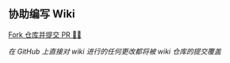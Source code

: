 ## 协助编写 Wiki

[Fork 仓库并提交 PR 🚀🚀 ](https://github.com/Richasy/Bili.Uwp-Wiki.git)

*在 GitHub 上直接对 wiki 进行的任何更改都将被 wiki 仓库的提交覆盖*